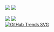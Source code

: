 [<img src="https://github-readme-stats.vercel.app/api/top-langs/?username=abewartech&hide=html,blade,tsql,css&langs_count=8&layout=compact&title_color=00ff00&text_color=00ff00&icon_color=00ff00&border_color=00ff00&bg_color=000000">](https://github.com/abewartech) ![](https://bit.ly/3b1M9mh)
<br />
<br />
![](https://komarev.com/ghpvc/?username=abewartech)
![](https://bit.ly/3OxQEbF)
<br />
[![GitHub Trends SVG](https://api.githubtrends.io/user/svg/avgupta456/langs)](https://githubtrends.io)

